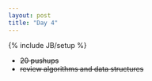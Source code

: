 ```yaml
---
layout: post
title: "Day 4"
---
```

{% include JB/setup %}  

- ~~20 pushups~~
- ~~review algorithms and data structures~~
